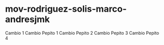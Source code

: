 # mov-rodriguez-solis-marco-andresjmk
Cambio 1
Cambio Pepito 1
Cambio Pepito 2
Cambio Pepito 3 
Cambio Pepito 4

